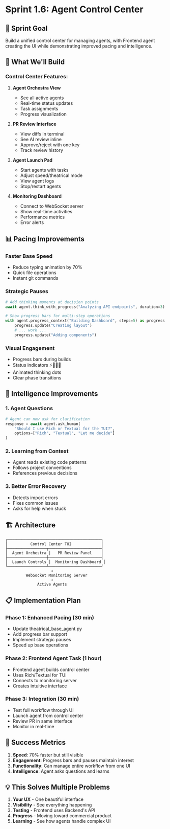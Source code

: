 # Sprint 1.6: Agent Control Center

## 🎯 Sprint Goal
Build a unified control center for managing agents, with Frontend agent creating the UI while demonstrating improved pacing and intelligence.

## 🚀 What We'll Build

### Control Center Features:
1. **Agent Orchestra View**
   - See all active agents
   - Real-time status updates
   - Task assignments
   - Progress visualization

2. **PR Review Interface**
   - View diffs in terminal
   - See AI review inline
   - Approve/reject with one key
   - Track review history

3. **Agent Launch Pad**
   - Start agents with tasks
   - Adjust speed/theatrical mode
   - View agent logs
   - Stop/restart agents

4. **Monitoring Dashboard**
   - Connect to WebSocket server
   - Show real-time activities
   - Performance metrics
   - Error alerts

## 📊 Pacing Improvements

### Faster Base Speed
- Reduce typing animation by 70%
- Quick file operations
- Instant git commands

### Strategic Pauses
```python
# Add thinking moments at decision points
await agent.think_with_progress("Analyzing API endpoints", duration=3)

# Show progress bars for multi-step operations
with agent.progress_context("Building Dashboard", steps=5) as progress:
    progress.update("Creating layout")
    # ... work ...
    progress.update("Adding components")
```

### Visual Engagement
- Progress bars during builds
- Status indicators ⚡🔄✅❌
- Animated thinking dots
- Clear phase transitions

## 🧠 Intelligence Improvements

### 1. Agent Questions
```python
# Agent can now ask for clarification
response = await agent.ask_human(
    "Should I use Rich or Textual for the TUI?",
    options=["Rich", "Textual", "Let me decide"]
)
```

### 2. Learning from Context
- Agent reads existing code patterns
- Follows project conventions
- References previous decisions

### 3. Better Error Recovery
- Detects import errors
- Fixes common issues
- Asks for help when stuck

## 🏗️ Architecture

```
┌─────────────────────────────────────────┐
│          Control Center TUI             │
├─────────────────┬───────────────────────┤
│  Agent Orchestra │   PR Review Panel    │
├─────────────────┼───────────────────────┤
│  Launch Controls │  Monitoring Dashboard │
└─────────────────┴───────────────────────┘
                    ⬇️
         WebSocket Monitoring Server
                    ⬇️
              Active Agents
```

## 📋 Implementation Plan

### Phase 1: Enhanced Pacing (30 min)
- Update theatrical_base_agent.py
- Add progress bar support
- Implement strategic pauses
- Speed up base operations

### Phase 2: Frontend Agent Task (1 hour)
- Frontend agent builds control center
- Uses Rich/Textual for TUI
- Connects to monitoring server
- Creates intuitive interface

### Phase 3: Integration (30 min)
- Test full workflow through UI
- Launch agent from control center
- Review PR in same interface
- Monitor in real-time

## 🎯 Success Metrics

1. **Speed**: 70% faster but still visible
2. **Engagement**: Progress bars and pauses maintain interest
3. **Functionality**: Can manage entire workflow from one UI
4. **Intelligence**: Agent asks questions and learns

## 💡 This Solves Multiple Problems

1. **Your UX** - One beautiful interface
2. **Visibility** - See everything happening
3. **Testing** - Frontend uses Backend's API
4. **Progress** - Moving toward commercial product
5. **Learning** - See how agents handle complex UI